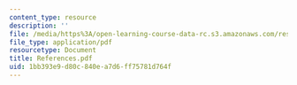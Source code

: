 ```yaml
---
content_type: resource
description: ''
file: /media/https%3A/open-learning-course-data-rc.s3.amazonaws.com/res-12-000-evolution-of-physical-oceanography-spring-2007/1bb393e9d80c840ea7d6ff75781d764f_References.pdf
file_type: application/pdf
resourcetype: Document
title: References.pdf
uid: 1bb393e9-d80c-840e-a7d6-ff75781d764f
---
```

